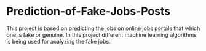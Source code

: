# Prediction-of-Fake-Jobs-Posts
This project is based on predicting the jobs on online jobs portals that which one is fake or genuine. In this project different machine learning algorithms is being used for analyzing the fake jobs.
